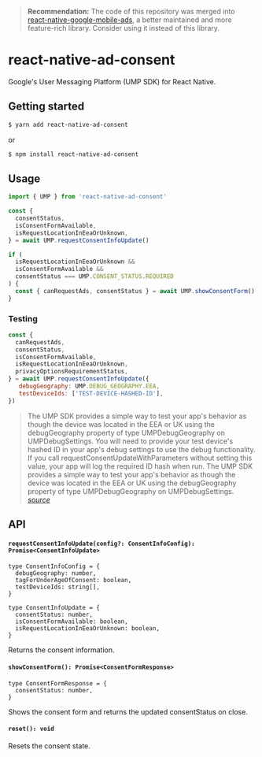 > **Recommendation:** The code of this repository was merged into [react-native-google-mobile-ads](https://github.com/invertase/react-native-google-mobile-ads), a better maintained and more feature-rich library. Consider using it instead of this library.

# react-native-ad-consent

Google's User Messaging Platform (UMP SDK) for React Native.

## Getting started

```sh
$ yarn add react-native-ad-consent
```

or

```sh
$ npm install react-native-ad-consent
```

## Usage

```javascript
import { UMP } from 'react-native-ad-consent'

const {
  consentStatus,
  isConsentFormAvailable,
  isRequestLocationInEeaOrUnknown,
} = await UMP.requestConsentInfoUpdate()

if (
  isRequestLocationInEeaOrUnknown &&
  isConsentFormAvailable &&
  consentStatus === UMP.CONSENT_STATUS.REQUIRED
) {
  const { canRequestAds, consentStatus } = await UMP.showConsentForm()
}
```

### Testing

```javascript
const {
  canRequestAds,
  consentStatus,
  isConsentFormAvailable,
  isRequestLocationInEeaOrUnknown,
  privacyOptionsRequirementStatus,
} = await UMP.requestConsentInfoUpdate({
   debugGeography: UMP.DEBUG_GEOGRAPHY.EEA,
   testDeviceIds: ['TEST-DEVICE-HASHED-ID'],
})
```

>The UMP SDK provides a simple way to test your app's behavior as though the device was located in the EEA or UK using the debugGeography property of type UMPDebugGeography on UMPDebugSettings.
>You will need to provide your test device's hashed ID in your app's debug settings to use the debug functionality. If you call requestConsentUpdateWithParameters without setting this value, your app will log the required ID hash when run.
>The UMP SDK provides a simple way to test your app's behavior as though the device was located in the EEA or UK using the debugGeography property of type UMPDebugGeography on UMPDebugSettings. _[source](https://developers.google.com/admob/ump/ios/quick-start#testing)_

## API

#### `requestConsentInfoUpdate(config?: ConsentInfoConfig): Promise<ConsentInfoUpdate>`

```
type ConsentInfoConfig = {
  debugGeography: number,
  tagForUnderAgeOfConsent: boolean,
  testDeviceIds: string[],
}

type ConsentInfoUpdate = {
  consentStatus: number,
  isConsentFormAvailable: boolean,
  isRequestLocationInEeaOrUnknown: boolean,
}
```

Returns the consent information.

#### `showConsentForm(): Promise<ConsentFormResponse>`

```
type ConsentFormResponse = {
  consentStatus: number,
}
```

Shows the consent form and returns the updated consentStatus on close.

#### `reset(): void`

Resets the consent state.

